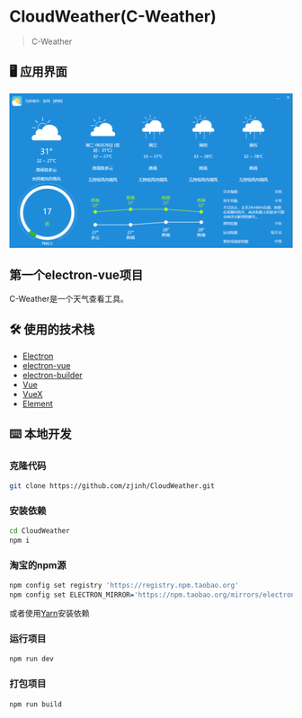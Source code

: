 # CloudWeather(C-Weather)

> C-Weather
## 🖥 应用界面
![CloudWeather](screen/1.png)

## 第一个electron-vue项目
C-Weather是一个天气查看工具。

## 🛠 使用的技术栈
- [Electron](https://electronjs.org/)
- [electron-vue](https://simulatedgreg.gitbooks.io/electron-vue/content/cn/) 
- [electron-builder](https://www.electron.build/) 
- [Vue](https://vuejs.org/)
- [VueX](https://vuex.vuejs.org/)
- [Element](https://element.eleme.io)

## ⌨️ 本地开发

### 克隆代码
```bash
git clone https://github.com/zjinh/CloudWeather.git
```

### 安装依赖
```bash
cd CloudWeather
npm i
```
### 淘宝的npm源
```bash
npm config set registry 'https://registry.npm.taobao.org'
npm config set ELECTRON_MIRROR='https://npm.taobao.org/mirrors/electron/'
```
或者使用[Yarn](https://yarnpkg.com/)安装依赖

### 运行项目
```bash
npm run dev
```
### 打包项目
```bash
npm run build
```
